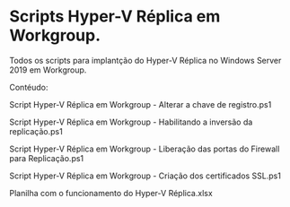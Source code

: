 # Scripts Hyper-V Réplica em Workgroup.

Todos os scripts para implantção do Hyper-V Réplica no Windows Server 2019 em Workgroup.

Contéudo:

Script Hyper-V Réplica em Workgroup -  Alterar a chave de registro.ps1

Script Hyper-V Réplica em Workgroup -  Habilitando a inversão da replicação.ps1

Script Hyper-V Réplica em Workgroup -  Liberação das portas do Firewall para Replicação.ps1

Script Hyper-V Réplica em Workgroup - Criação dos certificados SSL.ps1

Planilha com o funcionamento do Hyper-V Réplica.xlsx
